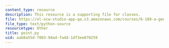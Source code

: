 ```yaml
---
content_type: resource
description: This resource is a supporting file for classes.
file: https://ol-ocw-studio-app-qa.s3.amazonaws.com/courses/6-189-a-gentle-introduction-to-programming-using-python-january-iap-2011/aab8a55d700394adfa4d1df3ee870259_point.py
file_type: text/python-source
resourcetype: Other
title: point.py
uid: aab8a55d-7003-94ad-fa4d-1df3ee870259
---
```

